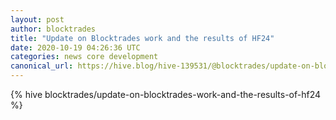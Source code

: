 ```yaml
---
layout: post
author: blocktrades
title: "Update on Blocktrades work and the results of HF24"
date: 2020-10-19 04:26:36 UTC
categories: news core development
canonical_url: https://hive.blog/hive-139531/@blocktrades/update-on-blocktrades-work-and-the-results-of-hf24
---
```

{% hive blocktrades/update-on-blocktrades-work-and-the-results-of-hf24 %}
